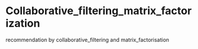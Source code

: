# Collaborative_filtering_matrix_factorization
recommendation by collaborative_filtering and matrix_factorisation
